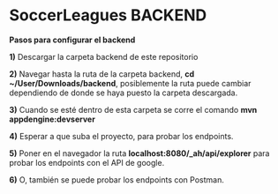 # SoccerLeagues BACKEND

**Pasos para configurar el backend**


**1)** Descargar la carpeta backend de este repositorio

**2)** Navegar hasta la ruta de la carpeta backend, **cd ~/User/Downloads/backend**, posiblemente la ruta puede cambiar dependiendo de donde se haya puesto la carpeta descargada.

**3)** Cuando se esté dentro de esta carpeta se corre el comando **mvn appdengine:devserver**

**4)** Esperar a que suba el proyecto, para probar los endpoints.

**5)** Poner en el navegador la ruta **localhost:8080/_ah/api/explorer** para probar los endpoints con el API de google.

**6)** O, también se puede probar los endpoints con Postman.
